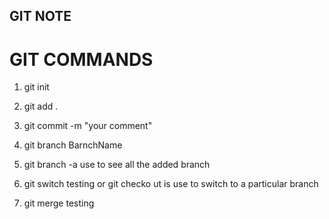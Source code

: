 ## GIT NOTE


# GIT COMMANDS
1. git init

2. git add .

3. git commit -m "your comment"

4. git branch BarnchName

5. git branch -a    use to see all the added branch

6. git switch testing or git checko
ut is use to switch to a particular branch

7. git merge testing